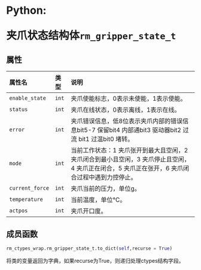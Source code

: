 # <p class="hidden">Python: </p>夹爪状态结构体`rm_gripper_state_t`

## 属性

|属性名|类型|说明|
|:--|:--|:--|
|`enable_state`|`int`|夹爪使能标志，0表示未使能，1表示使能。|
|`status`|`int`|夹爪在线状态，0表示离线，1表示在线。|
|`error`|`int`|夹爪错误信息，低8位表示夹爪内部的错误信息bit5-7 保留bit4 内部通bit3 驱动器bit2 过流 bit1 过温bit0 堵转。|
|`mode`|`int`|当前工作状态：1 夹爪张开到最大且空闲，2 夹爪闭合到最小且空闲，3 夹爪停止且空闲，4 夹爪正在闭合，5 夹爪正在张开，6 夹爪闭合过程中遇到力控停止。|
|`current_force`|`int`|夹爪当前的压力，单位g。|
|`temperature`|`int`|当前温度，单位℃。|
|`actpos`|`int`|夹爪开口度。|

## 成员函数

```Python
rm_ctypes_wrap.rm_gripper_state_t.to_dict(self,recurse = True)
```

将类的变量返回为字典，如果recurse为True，则递归处理ctypes结构字段。
